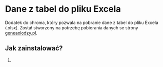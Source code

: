 # Dane z tabel do pliku Excela

Dodatek do chroma, który pozwala na pobranie dane z tabel do pliku Excela (.xlsx). Został stworzony na potrzebę pobierania danych se strony [geneaolodzy.pl](https://geneszukacz.genealodzy.pl/).

## Jak zainstalować?

1. 